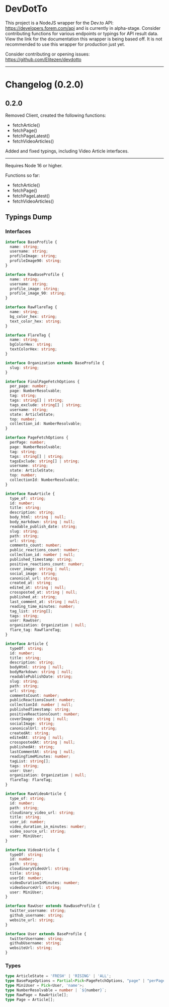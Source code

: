 # DevDotTo
This project is a NodeJS wrapper for the Dev.to API: https://developers.forem.com/api and is currently in alpha-stage. Consider contributing functions for various endpoints or typings for API result data. View the link for the documentation this wrapper is being based off. It is not recommended to use this wrapper for production just yet.

Consider contributing or opening issues: https://github.com/Elitezen/devdotto

--- 

# Changelog (0.2.0)

## 0.2.0
Removed Client, created the following functions:

- fetchArticle()
- fetchPage()
- fetchPageLatest()
- fetchVideoArticles()

Added and fixed typings, including Video Article interfaces.

---

Requires Node 16 or higher.

Functions so far:

- fetchArticle()
- fetchPage()
- fetchPageLatest()
- fetchVideoArticles()

## Typings Dump

### Interfaces
```ts
interface BaseProfile {
  name: string;
  username: string;
  profileImage: string;
  profileImage90: string;
}

interface RawBaseProfile {
  name: string;
  username: string;
  profile_image: string;
  profile_image_90: string;
}

interface RawFlareTag {
  name: string;
  bg_color_hex: string;
  text_color_hex: string;
}

interface FlareTag {
  name: string;
  bgColorHex: string;
  textColorHex: string;
}

interface Organization extends BaseProfile {
  slug: string;
}

interface FinalPageFetchOptions {
  per_page: number;
  page: NumberResolvable;
  tag: string;
  tags: string[] | string;
  tags_exclude: string[] | string;
  username: string;
  state: ArticleState;
  top: number;
  collection_id: NumberResolvable;
}

interface PageFetchOptions {
  perPage: number;
  page: NumberResolvable;
  tag: string;
  tags: string[] | string;
  tagsExclude: string[] | string;
  username: string;
  state: ArticleState;
  top: number;
  collectionId: NumberResolvable;
}

interface RawArticle {
  type_of: string;
  id: number;
  title: string;
  description: string;
  body_html: string | null;
  body_markdown: string | null;
  readable_publish_date: string;
  slug: string;
  path: string;
  url: string;
  comments_count: number;
  public_reactions_count: number;
  collection_id: number | null;
  published_timestamp: string;
  positive_reactions_count: number;
  cover_image: string | null;
  social_image: string;
  canonical_url: string;
  created_at: string;
  edited_at: string | null;
  crossposted_at: string | null;
  published_at: string;
  last_comment_at: string | null;
  reading_time_minutes: number;
  tag_list: string[];
  tags: string;
  user: RawUser;
  organization: Organization | null;
  flare_tag: RawFlareTag;
}

interface Article {
  typeOf: string;
  id: number;
  title: string;
  description: string;
  bodyHtml: string | null;
  bodyMarkdown: string | null;
  readablePublishDate: string;
  slug: string;
  path: string;
  url: string;
  commentsCount: number;
  publicReactionsCount: number;
  collectionId: number | null;
  publishedTimestamp: string;
  positiveReactionsCount: number;
  coverImage: string | null;
  socialImage: string;
  canonicalUrl: string;
  createdAt: string;
  editedAt: string | null;
  crosspostedAt: string | null;
  publishedAt: string;
  lastCommentAt: string | null;
  readingTimeMinutes: number;
  tagList: string[];
  tags: string;
  user: User;
  organization: Organization | null;
  flareTag: FlareTag;
}

interface RawVideoArticle {
  type_of: string;
  id: number;
  path: string;
  cloudinary_video_url: string;
  title: string;
  user_id: number;
  video_duration_in_minutes: number;
  video_source_url: string;
  user: MiniUser;
}

interface VideoArticle {
  typeOf: string;
  id: number;
  path: string;
  cloudinaryVideoUrl: string;
  title: string;
  userId: number;
  videoDurationInMinutes: number;
  videoSourceUrl: string;
  user: MiniUser;
}

interface RawUser extends RawBaseProfile {
  twitter_username: string;
  github_username: string;
  website_url: string;
}

interface User extends BaseProfile {
  twitterUsername: string;
  githubUsername: string;
  websiteUrl: string;
}
```

### Types
```ts
type ArticleState = 'FRESH' | 'RISING' | 'ALL';
type BasePageOptions = Partial<Pick<PageFetchOptions, "page" | "perPage">>;
type MiniUser = Pick<User, 'name'>;
type NumberResolvable = number | `${number}`; 
type RawPage = RawArticle[];
type Page = Article[];
```